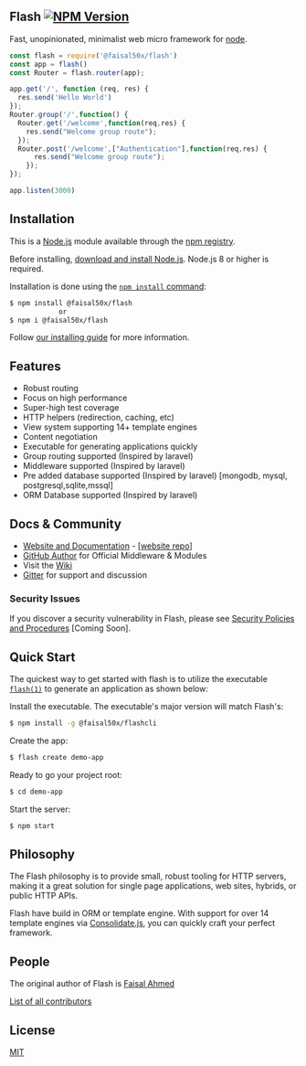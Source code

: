 ## Flash [![NPM Version][npm-image]][npm-url]

  Fast, unopinionated, minimalist web micro framework for [node](http://nodejs.org).

  
  

```js
const flash = require('@faisal50x/flash')
const app = flash()
const Router = flash.router(app);

app.get('/', function (req, res) {
  res.send('Hello World')
});
Router.group('/',function() {
  Router.get('/welcome',function(req,res) {
    res.send("Welcome group route");
  });
  Router.post('/welcome',["Authentication"],function(req,res) {
      res.send("Welcome group route");
    });
});

app.listen(3000)
```

## Installation

This is a [Node.js](https://nodejs.org/en/) module available through the
[npm registry](https://www.npmjs.com/).

Before installing, [download and install Node.js](https://nodejs.org/en/download/).
Node.js 8 or higher is required.

Installation is done using the
[`npm install` command](https://docs.npmjs.com/getting-started/installing-npm-packages-locally):

```bash
$ npm install @faisal50x/flash
            or
$ npm i @faisal50x/flash
```

Follow [our installing guide](http://flash.imfaisal.me/en/starter/installing)
for more information.

## Features

  * Robust routing
  * Focus on high performance
  * Super-high test coverage
  * HTTP helpers (redirection, caching, etc)
  * View system supporting 14+ template engines
  * Content negotiation
  * Executable for generating applications quickly
  * Group routing supported (Inspired by laravel)
  * Middleware supported (Inspired by laravel)
  * Pre added database supported (Inspired by laravel) [mongodb, mysql, postgresql,sqlite,mssql]
  * ORM Database supported (Inspired by laravel)

## Docs & Community

  * [Website and Documentation](http://flash.imfaisal.me/) - [[website repo](https://github.com/faisal50x/flash)]
  * [GitHub Author](https://github.com/Faisal50x) for Official Middleware & Modules
  * Visit the [Wiki](https://github.com/faisal50x/flash/wiki)
  * [Gitter](https://gitter.im/flash-framework) for support and discussion


### Security Issues

If you discover a security vulnerability in Flash, please see [Security Policies and Procedures](Security.md) [Coming Soon].

## Quick Start

  The quickest way to get started with flash is to utilize the executable [`flash(1)`](https://github.com/faisal50x/flashcli) to generate an application as shown below:

  Install the executable. The executable's major version will match Flash's:

```bash
$ npm install -g @faisal50x/flashcli
```

  Create the app:

```bash
$ flash create demo-app
```

  Ready to go your project root:

```bash
$ cd demo-app
```

  Start the server:

```bash
$ npm start
```

## Philosophy

  The Flash philosophy is to provide small, robust tooling for HTTP servers, making
  it a great solution for single page applications, web sites, hybrids, or public
  HTTP APIs.

  Flash have build in  ORM or template engine. With support for over
  14 template engines via [Consolidate.js](https://github.com/tj/consolidate.js),
  you can quickly craft your perfect framework.


## People

The original author of Flash is [Faisal Ahmed](https://github.com/faisal50x)

[List of all contributors](https://github.com/faisal50x/flash/graphs/contributors)

## License

  [MIT](LICENSE)

[npm-image]: https://img.shields.io/npm/v/@faisal50x/flash.svg
[npm-url]: https://npmjs.org/package/@faisal50x/flash
